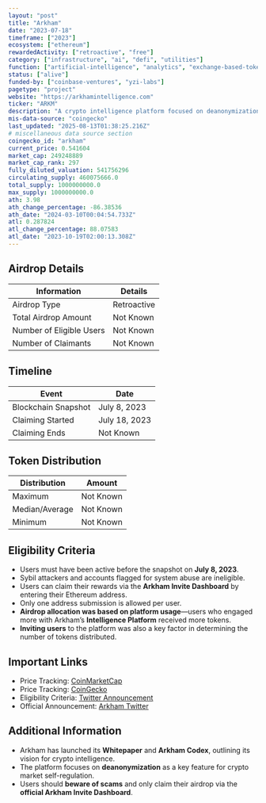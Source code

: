 ```yaml
---
layout: "post"
title: "Arkham"
date: "2023-07-18"
timeframe: ["2023"]
ecosystem: ["ethereum"]
rewardedActivity: ["retroactive", "free"]
category: ["infrastructure", "ai", "defi", "utilities"]
function: ["artificial-intelligence", "analytics", "exchange-based-tokens", "perpetuals", "derivatives", "cex-token"]
status: ["alive"]
funded-by: ["coinbase-ventures", "yzi-labs"]
pagetype: "project"
website: "https://arkhamintelligence.com"
ticker: "ARKM"
description: "A crypto intelligence platform focused on deanonymization and self-regulation of the crypto economy."
mis-data-source: "coingecko"
last_updated: "2025-08-13T01:38:25.216Z"
# miscellaneous data source section
coingecko_id: "arkham"
current_price: 0.541604
market_cap: 249248889
market_cap_rank: 297
fully_diluted_valuation: 541756296
circulating_supply: 460075666.0
total_supply: 1000000000.0
max_supply: 1000000000.0
ath: 3.98
ath_change_percentage: -86.38536
ath_date: "2024-03-10T00:04:54.733Z"
atl: 0.287824
atl_change_percentage: 88.07583
atl_date: "2023-10-19T02:00:13.308Z"
---
```


## Airdrop Details

| Information              | Details     |
| ------------------------ | ----------- |
| Airdrop Type             | Retroactive |
| Total Airdrop Amount     | Not Known   |
| Number of Eligible Users | Not Known   |
| Number of Claimants      | Not Known   |

## Timeline

| Event               | Date          |
| ------------------- | ------------- |
| Blockchain Snapshot | July 8, 2023  |
| Claiming Started    | July 18, 2023 |
| Claiming Ends       | Not Known     |

## Token Distribution

| Distribution   | Amount    |
| -------------- | --------- |
| Maximum        | Not Known |
| Median/Average | Not Known |
| Minimum        | Not Known |

## Eligibility Criteria

- Users must have been active before the snapshot on **July 8, 2023**.
- Sybil attackers and accounts flagged for system abuse are ineligible.
- Users can claim their rewards via the **Arkham Invite Dashboard** by entering their Ethereum address.
- Only one address submission is allowed per user.
- **Airdrop allocation was based on platform usage**—users who engaged more with Arkham’s **Intelligence Platform** received more tokens.
- **Inviting users** to the platform was also a key factor in determining the number of tokens distributed.

## Important Links

- Price Tracking: [CoinMarketCap](https://coinmarketcap.com/currencies/arkham)
- Price Tracking: [CoinGecko](https://www.coingecko.com/en/coins/arkham)
- Eligibility Criteria: [Twitter Announcement](https://x.com/arkham/status/1678422907821887488)
- Official Announcement: [Arkham Twitter](https://x.com/arkhamintel)

## Additional Information

- Arkham has launched its **Whitepaper** and **Arkham Codex**, outlining its vision for crypto intelligence.
- The platform focuses on **deanonymization** as a key feature for crypto market self-regulation.
- Users should **beware of scams** and only claim their airdrop via the **official Arkham Invite Dashboard**.